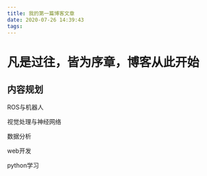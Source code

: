 ```yaml
---
title: 我的第一篇博客文章
date: 2020-07-26 14:39:43
tags:
---
```


# 凡是过往，皆为序章，博客从此开始

<!--more-->

## 内容规划

ROS与机器人

视觉处理与神经网络

数据分析

web开发

python学习
